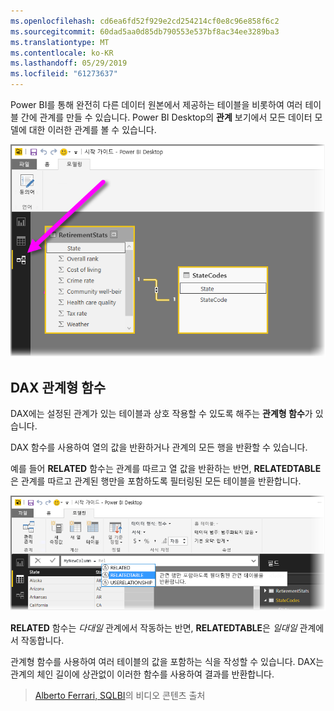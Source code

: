 ```yaml
---
ms.openlocfilehash: cd6ea6fd52f929e2cd254214cf0e8c96e858f6c2
ms.sourcegitcommit: 60dad5aa0d85db790553e537bf8ac34ee3289ba3
ms.translationtype: MT
ms.contentlocale: ko-KR
ms.lasthandoff: 05/29/2019
ms.locfileid: "61273637"
---
```

Power BI를 통해 완전히 다른 데이터 원본에서 제공하는 테이블을 비롯하여 여러 테이블 간에 관계를 만들 수 있습니다. Power BI Desktop의 **관계** 보기에서 모든 데이터 모델에 대한 이러한 관계를 볼 수 있습니다.

![](media/7-5-table-relationships-and-dax/dax-relationships_1.png)

## <a name="dax-relational-functions"></a>DAX 관계형 함수
DAX에는 설정된 관계가 있는 테이블과 상호 작용할 수 있도록 해주는 **관계형 함수**가 있습니다.

DAX 함수를 사용하여 열의 값을 반환하거나 관계의 모든 행을 반환할 수 있습니다.

예를 들어 **RELATED** 함수는 관계를 따르고 열 값을 반환하는 반면, **RELATEDTABLE**은 관계를 따르고 관계된 행만을 포함하도록 필터링된 모든 테이블을 반환합니다.

![](media/7-5-table-relationships-and-dax/dax-relationships_2.png)

**RELATED** 함수는 *다대일* 관계에서 작동하는 반면, **RELATEDTABLE**은 *일대일* 관계에서 작동합니다.

관계형 함수를 사용하여 여러 테이블의 값을 포함하는 식을 작성할 수 있습니다. DAX는 관계의 체인 길이에 상관없이 이러한 함수를 사용하여 결과를 반환합니다.

> [Alberto Ferrari, SQLBI](http://www.sqlbi.com/learning-dax)의 비디오 콘텐츠 출처
> 
> 

